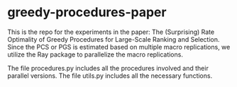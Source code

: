 # greedy-procedures-paper

This is the repo for the experiments in the paper: The (Surprising) Rate Optimality of Greedy Procedures for Large-Scale Ranking and Selection. Since the PCS or PGS is estimated based on multiple macro replications, we utilize the Ray package to parallelize the macro replications. 

The file procedures.py includes all the procedures involved and their parallel versions. The file utils.py includes all the necessary functions.
